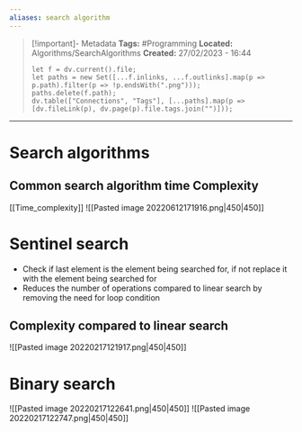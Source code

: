 ```yaml
---
aliases: search algorithm
---
```

> [!important]- Metadata
> **Tags:** #Programming 
> **Located:** Algorithms/SearchAlgorithms
> **Created:** 27/02/2023 - 16:44
> ```dataviewjs
> let f = dv.current().file;
> let paths = new Set([...f.inlinks, ...f.outlinks].map(p => p.path).filter(p => !p.endsWith(".png")));
> paths.delete(f.path);
> dv.table(["Connections", "Tags"], [...paths].map(p => [dv.fileLink(p), dv.page(p).file.tags.join("")]));
> ```

___
# Search algorithms
## Common search algorithm time Complexity 
[[Time_complexity]]
![[Pasted image 20220612171916.png|450|450]]
# Sentinel search
- Check if last element is the element being searched for, if not replace it with the element being searched for
- Reduces the number of operations compared to linear search by removing the need for loop condition

## Complexity compared to linear search
![[Pasted image 20220217121917.png|450|450]]

# Binary search
![[Pasted image 20220217122641.png|450|450]]
![[Pasted image 20220217122747.png|450|450]]
